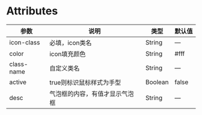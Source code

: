 # Attributes

|   参数   |   说明   |   类型   |   默认值   |
| ---- | ---- | ---- | ---- |
|   icon-class   |   必填，icon类名   |   String   |   —   |
|   color   |   icon填充颜色   |   String   |   #fff   |
|   class-name   |   自定义类名   |   String   |   —   |
|   active   |   true则标识鼠标样式为手型   |   Boolean   |   false   |
|   desc   |   气泡框的内容，有值才显示气泡框   |   String   |   —   |
